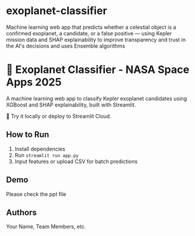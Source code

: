 # exoplanet-classifier
Machine learning web app that predicts whether a celestial object is a confirmed exoplanet, a candidate, or a false positive — using Kepler mission data and SHAP explainability to improve transparency and trust in the AI's decisions and uses Ensemble algorithms

# 🌌 Exoplanet Classifier - NASA Space Apps 2025

A machine learning web app to classify Kepler exoplanet candidates using XGBoost and SHAP explainability, built with Streamlit.

🔗 Try it locally or deploy to Streamlit Cloud.

## How to Run

1. Install dependencies
2. Run `streamlit run app.py`
3. Input features or upload CSV for batch predictions

## Demo
Please check the ppt file

## Authors
Your Name, Team Members, etc.
